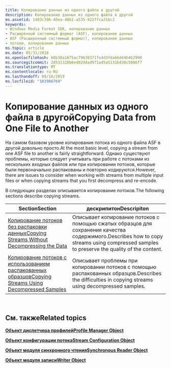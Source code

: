 ```yaml
---
title: Копирование данных из одного файла в другой
description: Копирование данных из одного файла в другой
ms.assetid: 1403c396-46ea-48b1-a535-922ffca31bc2
keywords:
- Windows Media Format SDK, копирование данных
- Расширенный системный формат (ASF), копирование данных
- ASF (Расширенный системный формат), копирование данных
- потоки, копирование данных
ms.topic: article
ms.date: 05/31/2018
ms.openlocfilehash: b8b38a1675ac79630371fe4d3fda66d44b4b2990
ms.sourcegitcommit: 2d531328b6ed82d4ad971a45a5131b430c5866f7
ms.translationtype: MT
ms.contentlocale: ru-RU
ms.lasthandoff: 09/16/2019
ms.locfileid: "103986769"
---
```

# <a name="copying-data-from-one-file-to-another"></a><span data-ttu-id="55376-107">Копирование данных из одного файла в другой</span><span class="sxs-lookup"><span data-stu-id="55376-107">Copying Data from One File to Another</span></span>

<span data-ttu-id="55376-108">На самом базовом уровне копирование потока из одного файла ASF в другой довольно просто.</span><span class="sxs-lookup"><span data-stu-id="55376-108">At the most basic level, copying a stream from one ASF file to another is fairly straightforward.</span></span> <span data-ttu-id="55376-109">Однако существуют проблемы, которые следует учитывать при работе с потоками из нескольких входных файлов или при копировании потоков, которые были первоначально распакованы и повторно кодируются.</span><span class="sxs-lookup"><span data-stu-id="55376-109">However, there are issues to consider when working with streams from multiple input files or when copying streams that you first decompress and re-encode.</span></span>

<span data-ttu-id="55376-110">В следующих разделах описывается копирование потоков.</span><span class="sxs-lookup"><span data-stu-id="55376-110">The following sections describe copying streams.</span></span>



| <span data-ttu-id="55376-111">Section</span><span class="sxs-lookup"><span data-stu-id="55376-111">Section</span></span>                                                                                              | <span data-ttu-id="55376-112">дескрипитон</span><span class="sxs-lookup"><span data-stu-id="55376-112">Descripiton</span></span>                                                                                    |
|------------------------------------------------------------------------------------------------------|------------------------------------------------------------------------------------------------|
| [<span data-ttu-id="55376-113">Копирование потоков без распаковки данных</span><span class="sxs-lookup"><span data-stu-id="55376-113">Copying Streams Without Decompressing the Data</span></span>](copying-streams-without-decompressing-the-data.md) | <span data-ttu-id="55376-114">Описывает копирование потоков с помощью сжатых образцов для сохранения качества содержимого.</span><span class="sxs-lookup"><span data-stu-id="55376-114">Describes how to copy streams using compressed samples to preserve the quality of the content.</span></span> |
| [<span data-ttu-id="55376-115">Копирование потоков с использованием распакованных образцов</span><span class="sxs-lookup"><span data-stu-id="55376-115">Copying Streams Using Decompressed Samples</span></span>](copying-streams-using-decompressed-samples.md)         | <span data-ttu-id="55376-116">Описывает проблемы при копировании потоков с помощью распакованных образцов.</span><span class="sxs-lookup"><span data-stu-id="55376-116">Describes the difficulties in copying streams using decompressed samples.</span></span>                      |



 

## <a name="related-topics"></a><span data-ttu-id="55376-117">См. также</span><span class="sxs-lookup"><span data-stu-id="55376-117">Related topics</span></span>

<dl> <dt>

[<span data-ttu-id="55376-118">**Объект диспетчера профилей**</span><span class="sxs-lookup"><span data-stu-id="55376-118">**Profile Manager Object**</span></span>](profile-manager-object.md)
</dt> <dt>

[<span data-ttu-id="55376-119">**Объект конфигурации потока**</span><span class="sxs-lookup"><span data-stu-id="55376-119">**Stream Configuration Object**</span></span>](stream-configuration-object.md)
</dt> <dt>

[<span data-ttu-id="55376-120">**Объект модуля синхронного чтения**</span><span class="sxs-lookup"><span data-stu-id="55376-120">**Synchronous Reader Object**</span></span>](synchronous-reader-object.md)
</dt> <dt>

[<span data-ttu-id="55376-121">**Объект модуля записи**</span><span class="sxs-lookup"><span data-stu-id="55376-121">**Writer Object**</span></span>](writer-object.md)
</dt> </dl>

 

 




